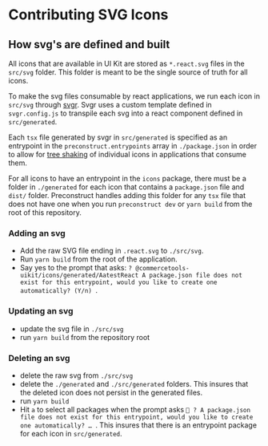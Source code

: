 # Contributing SVG Icons

## How svg's are defined and built

All icons that are available in UI Kit are stored as `*.react.svg` files in the `src/svg` folder. This folder is meant to be the single source of truth for all icons.

To make the svg files consumable by react applications, we run each icon in `src/svg` through [svgr](https://react-svgr.com/docs/cli/). Svgr uses a custom template defined in `svgr.config.js` to transpile each svg into a react component defined in `src/generated`.

Each `tsx` file generated by svgr in `src/generated` is specified as an entrypoint in the `preconstruct.entrypoints` array in `./package.json` in order to allow for [tree shaking](https://webpack.js.org/guides/tree-shaking/) of individual icons in applications that consume them.

For all icons to have an entrypoint in the `icons` package, there must be a folder in `./generated` for each icon that contains a `package.json` file and `dist/` folder. Preconstruct handles adding this folder for any `tsx` file that does not have one when you run `preconstruct dev` or `yarn build` from the root of this repository.

### Adding an svg

- Add the raw SVG file ending in `.react.svg` to `./src/svg`.
- Run `yarn build` from the root of the application.
- Say yes to the prompt that asks: `? @commercetools-uikit/icons/generated/AatestReact A package.json file does not exist for this entrypoint, would you like to create one automatically? (Y/n) `.

### Updating an svg

- update the svg file in `./src/svg`
- run `yarn build` from the repository root

### Deleting an svg

- delete the raw svg from `./src/svg`
- delete the `./generated` and `./src/generated` folders. This insures that the deleted icon does not persist in the generated files.
- run `yarn build`
- Hit `a` to select all packages when the prompt asks `🎁 ? A package.json file does not exist for this entrypoint, would you like to create one automatically? … `. This insures that there is an entrypoint package for each icon in `src/generated`.
